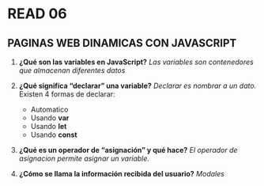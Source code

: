 # READ 06
## PAGINAS WEB DINAMICAS CON JAVASCRIPT
1. **¿Qué son las variables en JavaScript?**
    _Las variables son contenedores que almacenan diferentes datos_
2. **¿Qué significa “declarar” una variable?**
    _Declarar es nombrar a un dato._
    Existen 4 formas de declarar:
    + Automatico
    + Usando **var**
    + Usando **let**
    + Usando **const**

3. **¿Qué es un operador de “asignación” y qué hace?**
    _El operador de asignacion permite asignar un variable._
4. **¿Cómo se llama la información recibida del usuario?**
    _Modales_